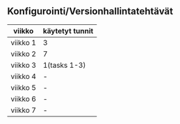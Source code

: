 ## Konfigurointi/Versionhallintatehtävät


| viikko | käytetyt tunnit |
| ------ | ------ |
| viikko 1 | 3 |
| viikko 2 | 7 |
| viikko 3 | 1(tasks 1-3) |
| viikko 4 | - |
| viikko 5 | - |
| viikko 6 | - |
| viikko 7 | - |
